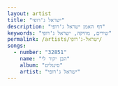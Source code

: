 ```yaml
---
layout: artist
title: "ישראל ג'רופי"
description: "דף האמן ישראל ג'רופי"
keywords: "שירים, מוזיקה, ישראל ג'רופי"
permalink: /artists/ישראל-ג'רופי/
songs:
  - number: "32851"
    name: "הבן יקיר לי"
    album: "סינגלים"
    artist: "ישראל ג'רופי"
---
```

